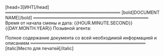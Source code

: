 [head=3]ИНТ[/head]
═════════════════════════════════════
[bold]DOCUMENT NAME[/bold]
═════════════════════════════════════
Время от начала смены и дата: {{HOUR.MINUTE.SECOND}} {{DAY.MONTH.YEAR}}
Позывной агента:

Полное содержание документа со всей необходимой информацией и описанием
═════════════════════════════════════
[italic]Место для печатей[/italic]
